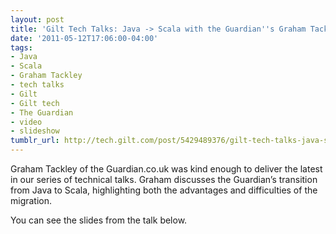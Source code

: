 ```yaml
---
layout: post
title: 'Gilt Tech Talks: Java -> Scala with the Guardian''s Graham Tackley'
date: '2011-05-12T17:06:00-04:00'
tags:
- Java
- Scala
- Graham Tackley
- tech talks
- Gilt
- Gilt tech
- The Guardian
- video
- slideshow
tumblr_url: http://tech.gilt.com/post/5429489376/gilt-tech-talks-java-scala-with-the-guardians
---
```

Graham Tackley of the Guardian.co.uk was kind enough to deliver the latest in our series of technical talks. Graham discusses the Guardian’s transition from Java to Scala, highlighting both the advantages and difficulties of the migration.

You can see the slides from the talk below.
